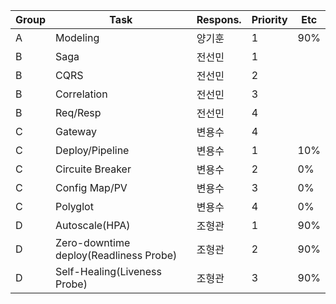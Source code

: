 |Group|Task|Respons.|Priority|Etc|
|------|---|---|---|------------------|
|A|Modeling|양기훈|1|90%|
|B|Saga|전선민|1||
|B|CQRS|전선민|2||
|B|Correlation|전선민|3||
|B|Req/Resp|전선민|4||
|C|Gateway|변용수|4||
|C|Deploy/Pipeline|변용수|1|10%|
|C|Circuite Breaker|변용수|2|0%|
|C|Config Map/PV|변용수|3|0%|
|C|Polyglot|변용수|4|0%|
|D|Autoscale(HPA)|조형관|1|90%|
|D|Zero-downtime deploy(Readliness Probe)|조형관|2|90%|
|D|Self-Healing(Liveness Probe)|조형관|3|90%|
